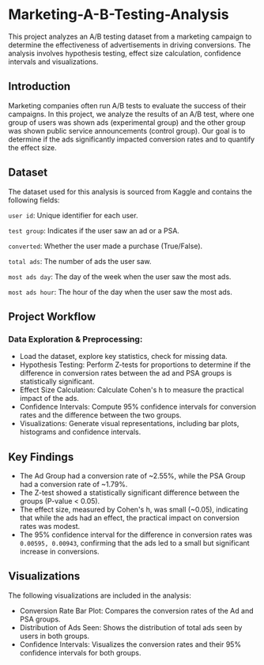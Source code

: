 # Marketing-A-B-Testing-Analysis

This project analyzes an A/B testing dataset from a marketing campaign to determine the effectiveness of advertisements in driving conversions. The analysis involves hypothesis testing, effect size calculation, confidence intervals and visualizations.


## Introduction

Marketing companies often run A/B tests to evaluate the success of their campaigns. In this project, we analyze the results of an A/B test, where one group of users was shown ads (experimental group) and the other group was shown public service announcements (control group). Our goal is to determine if the ads significantly impacted conversion rates and to quantify the effect size.

## Dataset
The dataset used for this analysis is sourced from Kaggle and contains the following fields:

`user id`: Unique identifier for each user.

`test group`: Indicates if the user saw an ad or a PSA.

`converted`: Whether the user made a purchase (True/False).

`total ads`: The number of ads the user saw.

`most ads day`: The day of the week when the user saw the most ads.

`most ads hour`: The hour of the day when the user saw the most ads.


## Project Workflow

### Data Exploration & Preprocessing:

* Load the dataset, explore key statistics, check for missing data.
* Hypothesis Testing:
    Perform Z-tests for proportions to determine if the difference in conversion rates between the ad and PSA groups is statistically significant.
* Effect Size Calculation:
    Calculate Cohen's h to measure the practical impact of the ads.
* Confidence Intervals:
    Compute 95% confidence intervals for conversion rates and the difference between the two groups.
* Visualizations:
    Generate visual representations, including bar plots, histograms and confidence intervals.
    
## Key Findings

* The Ad Group had a conversion rate of ~2.55%, while the PSA Group had a conversion rate of ~1.79%.
* The Z-test showed a statistically significant difference between the groups (P-value < 0.05).
* The effect size, measured by Cohen's h, was small (~0.05), indicating that while the ads had an effect, the practical impact on conversion rates was modest.
* The 95% confidence interval for the difference in conversion rates was `0.00595, 0.00943`, confirming that the ads led to a small but significant increase in conversions.

## Visualizations

The following visualizations are included in the analysis:

* Conversion Rate Bar Plot: Compares the conversion rates of the Ad and PSA groups.
* Distribution of Ads Seen: Shows the distribution of total ads seen by users in both groups.
* Confidence Intervals: Visualizes the conversion rates and their 95% confidence intervals for both groups.